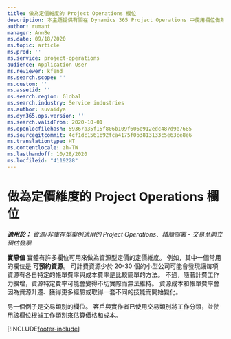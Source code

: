 ```yaml
---
title: 做為定價維度的 Project Operations 欄位
description: 本主題提供有關在 Dynamics 365 Project Operations 中使用欄位做為定價維度的資訊。
author: rumant
manager: AnnBe
ms.date: 09/18/2020
ms.topic: article
ms.prod: ''
ms.service: project-operations
audience: Application User
ms.reviewer: kfend
ms.search.scope: ''
ms.custom: ''
ms.assetid: ''
ms.search.region: Global
ms.search.industry: Service industries
ms.author: suvaidya
ms.dyn365.ops.version: ''
ms.search.validFrom: 2020-10-01
ms.openlocfilehash: 59367b35f15f806b109f606e912edc487d9e7685
ms.sourcegitcommit: 4cf1dc1561b92fca4175f0b3813133c5e63ce8e6
ms.translationtype: HT
ms.contentlocale: zh-TW
ms.lasthandoff: 10/28/2020
ms.locfileid: "4119228"
---
```

# <a name="project-operations-fields-as-pricing-dimensions"></a>做為定價維度的 Project Operations 欄位

_**適用於：** 資源/非庫存型案例適用的 Project Operations、精簡部署 - 交易至開立預估發票_

**實際值** 實體有許多欄位可用來做為資源型定價的定價維度。 例如，其中一個常用的欄位是 **可預約資源**。 可計費資源少於 20-30 個的小型公司可能會發現讓每項資源有各自特定的帳單費率與成本費率是比較簡單的方法。 不過，隨著計費工作力擴增，資源特定費率可能會變得不切實際而無法維持。 資源成本和帳單費率會因為資源升遷、獲得更多經驗或取得一套不同的技能而開始變化。 

另一個例子是交易類別的欄位。 客戶與實作者已使用交易類別將工作分類，並使用該欄位根據工作類別來估算價格和成本。


[!INCLUDE[footer-include](../includes/footer-banner.md)]